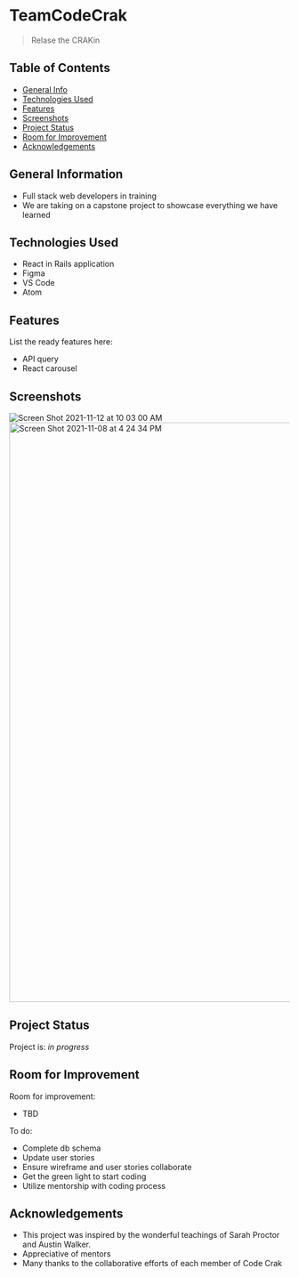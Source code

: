 # TeamCodeCrak
> Relase the CRAKin

## Table of Contents
* [General Info](#general-information)
* [Technologies Used](#technologies-used)
* [Features](#features)
* [Screenshots](#screenshots)
* [Project Status](#project-status)
* [Room for Improvement](#room-for-improvement)
* [Acknowledgements](#acknowledgements)



## General Information
- Full stack web developers in training
- We are taking on a capstone project to showcase everything we have learned
<!-- You don't have to answer all the questions - just the ones relevant to your project. -->


## Technologies Used
- React in Rails application
- Figma
- VS Code
- Atom

## Features
List the ready features here:
- API query
- React carousel

## Screenshots
![Screen Shot 2021-11-12 at 10 03 00 AM](https://user-images.githubusercontent.com/88990992/141697441-02bd2003-4497-4969-9cf2-ea6d16fa749b.png)
<img width="1042" alt="Screen Shot 2021-11-08 at 4 24 34 PM" src="https://user-images.githubusercontent.com/88990992/141697775-d6a0c2aa-55a7-46b8-be04-ecd6636da962.png">


<!-- If you have screenshots you'd like to share, include them here. -->


## Project Status
Project is: _in progress_


## Room for Improvement

Room for improvement:
- TBD

To do:
- Complete db schema
- Update user stories
- Ensure wireframe and user stories collaborate
- Get the green light to start coding
- Utilize mentorship with coding process


## Acknowledgements
- This project was inspired by the wonderful teachings of Sarah Proctor and Austin Walker.
- Appreciative of mentors
- Many thanks to the collaborative efforts of each member of Code Crak

